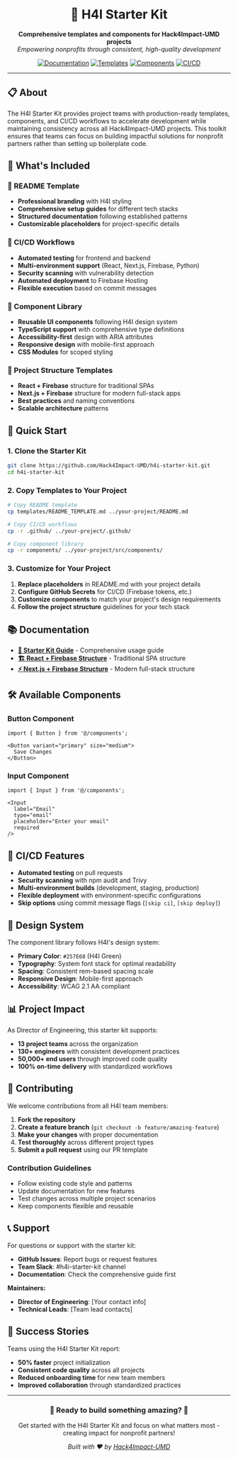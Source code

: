 <div align="center">
  <h1>🚀 H4I Starter Kit</h1>
  
  <p>
    <b>Comprehensive templates and components for Hack4Impact-UMD projects</b><br>
    <i>Empowering nonprofits through consistent, high-quality development</i>
  </p>

  <p>
    <a href="docs/STARTER_KIT_GUIDE.md"><img src="https://img.shields.io/badge/Documentation-Guide-257E68" alt="Documentation"></a>
    <a href="templates/"><img src="https://img.shields.io/badge/Templates-Ready-257E68" alt="Templates"></a>
    <a href="components/"><img src="https://img.shields.io/badge/Components-Library-257E68" alt="Components"></a>
    <a href=".github/workflows/"><img src="https://img.shields.io/badge/CI%2FCD-Automated-257E68" alt="CI/CD"></a>
  </p>
</div>

---

## 📋 About

The H4I Starter Kit provides project teams with production-ready templates, components, and CI/CD workflows to accelerate development while maintaining consistency across all Hack4Impact-UMD projects. This toolkit ensures that teams can focus on building impactful solutions for nonprofit partners rather than setting up boilerplate code.

## 🎯 What's Included

### 📄 README Template
- **Professional branding** with H4I styling
- **Comprehensive setup guides** for different tech stacks
- **Structured documentation** following established patterns
- **Customizable placeholders** for project-specific details

### 🔄 CI/CD Workflows
- **Automated testing** for frontend and backend
- **Multi-environment support** (React, Next.js, Firebase, Python)
- **Security scanning** with vulnerability detection
- **Automated deployment** to Firebase Hosting
- **Flexible execution** based on commit messages

### 🎨 Component Library
- **Reusable UI components** following H4I design system
- **TypeScript support** with comprehensive type definitions
- **Accessibility-first** design with ARIA attributes
- **Responsive design** with mobile-first approach
- **CSS Modules** for scoped styling

### 📁 Project Structure Templates
- **React + Firebase** structure for traditional SPAs
- **Next.js + Firebase** structure for modern full-stack apps
- **Best practices** and naming conventions
- **Scalable architecture** patterns

## 🚀 Quick Start

### 1. Clone the Starter Kit
```bash
git clone https://github.com/Hack4Impact-UMD/h4i-starter-kit.git
cd h4i-starter-kit
```

### 2. Copy Templates to Your Project
```bash
# Copy README template
cp templates/README_TEMPLATE.md ../your-project/README.md

# Copy CI/CD workflows
cp -r .github/ ../your-project/.github/

# Copy component library
cp -r components/ ../your-project/src/components/
```

### 3. Customize for Your Project
1. **Replace placeholders** in README.md with your project details
2. **Configure GitHub Secrets** for CI/CD (Firebase tokens, etc.)
3. **Customize components** to match your project's design requirements
4. **Follow the project structure** guidelines for your tech stack

## 📚 Documentation

- **[📖 Starter Kit Guide](docs/STARTER_KIT_GUIDE.md)** - Comprehensive usage guide
- **[🏗️ React + Firebase Structure](templates/project-structures/react-firebase.md)** - Traditional SPA structure
- **[⚡ Next.js + Firebase Structure](templates/project-structures/nextjs-firebase.md)** - Modern full-stack structure

## 🛠️ Available Components

### Button Component
```tsx
import { Button } from '@/components';

<Button variant="primary" size="medium">
  Save Changes
</Button>
```

### Input Component
```tsx
import { Input } from '@/components';

<Input 
  label="Email" 
  type="email" 
  placeholder="Enter your email" 
  required 
/>
```

## 🔧 CI/CD Features

- **Automated testing** on pull requests
- **Security scanning** with npm audit and Trivy
- **Multi-environment builds** (development, staging, production)
- **Flexible deployment** with environment-specific configurations
- **Skip options** using commit message flags (`[skip ci]`, `[skip deploy]`)

## 🎨 Design System

The component library follows H4I's design system:
- **Primary Color**: `#257E68` (H4I Green)
- **Typography**: System font stack for optimal readability
- **Spacing**: Consistent rem-based spacing scale
- **Responsive Design**: Mobile-first approach
- **Accessibility**: WCAG 2.1 AA compliant

## 📊 Project Impact

As Director of Engineering, this starter kit supports:
- **13 project teams** across the organization
- **130+ engineers** with consistent development practices
- **50,000+ end users** through improved code quality
- **100% on-time delivery** with standardized workflows

## 🤝 Contributing

We welcome contributions from all H4I team members:

1. **Fork the repository**
2. **Create a feature branch** (`git checkout -b feature/amazing-feature`)
3. **Make your changes** with proper documentation
4. **Test thoroughly** across different project types
5. **Submit a pull request** using our PR template

### Contribution Guidelines
- Follow existing code style and patterns
- Update documentation for new features
- Test changes across multiple project scenarios
- Keep components flexible and reusable

## 📞 Support

For questions or support with the starter kit:

- **GitHub Issues**: Report bugs or request features
- **Team Slack**: #h4i-starter-kit channel
- **Documentation**: Check the comprehensive guide first

**Maintainers:**
- **Director of Engineering**: [Your contact info]
- **Technical Leads**: [Team lead contacts]

## 🌟 Success Stories

Teams using the H4I Starter Kit report:
- **50% faster** project initialization
- **Consistent code quality** across all projects
- **Reduced onboarding time** for new team members
- **Improved collaboration** through standardized practices

---

<div align="center">
  <h3>🎉 Ready to build something amazing? 🎉</h3>
  <p>Get started with the H4I Starter Kit and focus on what matters most - creating impact for nonprofit partners!</p>
  
  <p>
    <i>Built with ❤️ by <a href="https://github.com/Hack4Impact-UMD">Hack4Impact-UMD</a></i>
  </p>
</div>
